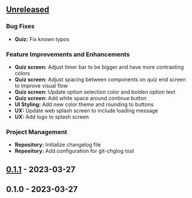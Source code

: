 <a name="unreleased"></a>
## [Unreleased]

### Bug Fixes
- **Quiz:** Fix known typos

### Feature Improvements and Enhancements
- **Quiz screen:** Adjust timer bar to be bigger and have more contrasting colors
- **Quiz screen:** Adjust spacing between components on quiz end screen to improve visual flow
- **Quiz screen:** Update option selection color and bolden option text
- **Quiz screen:** Add white space around continue button
- **UI Styling:** Add new color theme and rounding to buttons
- **UX:** Update web splash screen to include loading message
- **UX:** Add logo to splash screen

### Project Management
- **Repository:** Initialize changelog file
- **Repository:** Add configuration for git-chglog tool


<a name="0.1.1"></a>
## [0.1.1] - 2023-03-27

<a name="0.1.0"></a>
## 0.1.0 - 2023-03-27

[Unreleased]: https://github.com/HRahimy/trivial/compare/0.1.1...HEAD
[0.1.1]: https://github.com/HRahimy/trivial/compare/0.1.0...0.1.1
